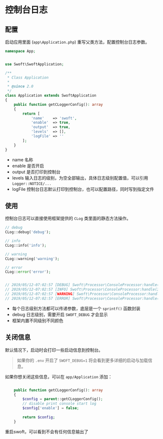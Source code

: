 # 控制台日志

## 配置

启动应用里面 (`app\Application.php`) 重写父类方法，配置控制台日志参数。

```php
namespace App;


use Swoft\SwoftApplication;

/**
 * Class Application
 *
 * @since 2.0
 */
class Application extends SwoftApplication
{
    public function getCLoggerConfig(): array
    {
        return [
            'name'    => 'swoft',
            'enable'  => true,
            'output'  => true,
            'levels'  => [],
            'logFile' => ''
        ];
    }
}
```

- name 名称
- enable 是否开启
- output 是否打印到控制台
- levels 输入日志的级别，为空全部输出，具体日志级别配置值，可以引用 `Logger::NOTICE/...`
- logFile 控制台日志默认打印到控制台，也可以配置路径，同时写到指定文件

## 使用

控制台日志可以直接使用框架提供的 `CLog` 类里面的静态方法操作。

```php
// debug
CLog::debug('debug');

// info 
CLog::info('info');

// warning
CLog::warning('warning');

// error
CLog::error('error');


// 2019/05/12-07:02:57 [DEBUG] Swoft\Processor\ConsoleProcessor:handle(33) debug
// 2019/05/12-07:02:57 [INFO] Swoft\Processor\ConsoleProcessor:handle(33) info
// 2019/05/12-07:02:57 [WARNING] Swoft\Processor\ConsoleProcessor:handle(33) warning
// 2019/05/12-07:02:57 [ERROR] Swoft\Processor\ConsoleProcessor:handle(33) error
```

- 每个日志级别方法都可以传递参数，底层是一个 `sprintf()` 函数封装
- debug 日志级别，需要开启 `SWOFT_DEBUG` 才会显示
- 框架内置不同级别不同颜色

## 关闭信息

默认情况下，启动时会打印一些启动信息到控制台。

> 如果你的 `.env` 开启了 `SWOFT_DEBUG=1` 将会看到更多详细的启动与加载信息。

如果你想关闭这些信息，可以在 `app/Application` 添加：

```php

    public function getCLoggerConfig(): array
    {
        $config = parent::getCLoggerConfig();
        // disable print console start log
        $config['enable'] = false;
        
        return $config;
    }
```

重启swoft，可以看到不会有任何信息输出了

